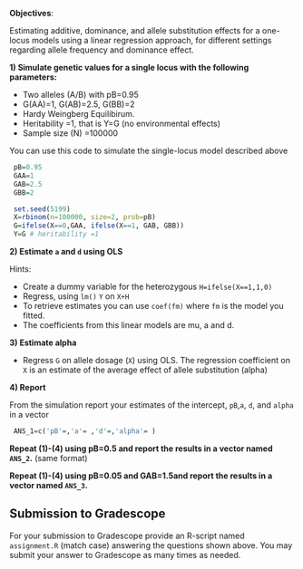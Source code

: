 **Objectives**:

Estimating additive, dominance, and allele substitution effects for a one-locus models using a linear regression approach, for different settings regarding allele frequency and dominance effect.


**1) Simulate genetic values for a single locus with the following parameters:**

  - Two alleles (A/B) with pB=0.95
  - G(AA)=1, G(AB)=2.5, G(BB)=2
  - Hardy Weingberg Equilibirum.
  - Heritability =1, that is Y=G (no environmental effects)
  - Sample size (N) =100000

You can use this code to simulate the single-locus model described above

```r
 pB=0.95
 GAA=1
 GAB=2.5
 GBB=2

 set.seed(5199)
 X=rbinom(n=100000, size=2, prob=pB)
 G=ifelse(X==0,GAA, ifelse(X==1, GAB, GBB))
 Y=G # heritability =1
```
    
**2) Estimate `a` and `d` using OLS**

Hints: 
  - Create a dummy variable for the heterozygous `H=ifelse(X==1,1,0)`
  - Regress, using `lm()` `Y` on `X+H`
  - To retrieve estimates you can use `coef(fm)` where `fm` is the model you fitted.
  - The coefficients from this linear models are mu, a and d.  

**3) Estimate alpha**

  - Regress `G` on allele dosage (`X`) using OLS. The regression coefficient on `X` is an estimate of the average effect of allele substitution (alpha)

**4) Report**
   
From the simulation report your estimates of the intercept, `pB`,`a`, `d`, and `alpha` in a vector

```r
 ANS_1=c('pB'=,'a'= ,'d'=,'alpha'= ) 
```

**Repeat (1)-(4) using pB=0.5 and report the results in a vector named `ANS_2`.** (same format)

**Repeat (1)-(4) using pB=0.05 and GAB=1.5and report the results in a vector named `ANS_3`.**

## Submission to Gradescope

For your submission to Gradescope provide an R-script named `assignment.R` (match case) answering the questions shown above. You may submit your answer to Gradescope as many times as needed.
